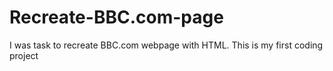 # Recreate-BBC.com-page
I was task to recreate BBC.com webpage with HTML. This is my first coding project
